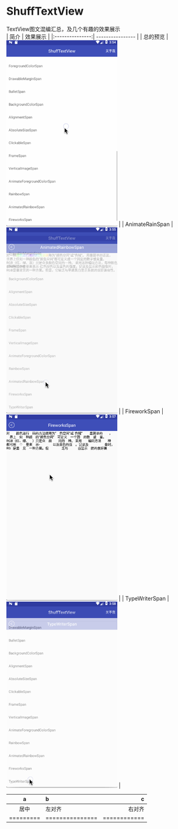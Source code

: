 # ShuffTextView
TextView图文混编汇总，及几个有趣的效果展示</br>
 |       简介       |     效果展示      |
 |:---------------:| ---------------- |
 |        总的预览   |  ![实例1](https://github.com/coding404/ShuffTextView/blob/master/preview/ShuffTextViewDemo.gif "这是第一个示例")  |
 |  AnimateRainSpan |  ![实例2](https://github.com/coding404/ShuffTextView/blob/master/preview/AnimateRainSpan.gif "这是第二个示例图片")  |
 |  FireworkSpan    |  ![实例3](https://github.com/coding404/ShuffTextView/blob/master/preview/FireworkSpan.gif "这是第三个示例图片")  |
 |  TypeWriterSpan  |  ![实例4](https://github.com/coding404/ShuffTextView/blob/master/preview/TypeWriterSpan.gif "这是第四个示例图片")  |
 
 
 
 |    a    |       b       |      c     |
 |:-------:|:------------- | ----------:|
 |   居中  |     左对齐    |   右对齐   |
 |=========|===============|============|
